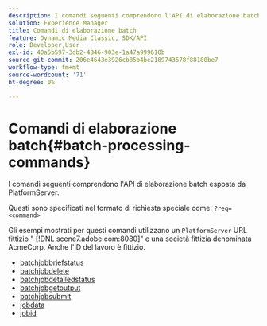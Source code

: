 ```yaml
---
description: I comandi seguenti comprendono l'API di elaborazione batch esposta da PlatformServer.
solution: Experience Manager
title: Comandi di elaborazione batch
feature: Dynamic Media Classic, SDK/API
role: Developer,User
exl-id: 40a5b597-3db2-4846-903e-1a47a999610b
source-git-commit: 206e4643e3926cb85b4be2189743578f88180be7
workflow-type: tm+mt
source-wordcount: '71'
ht-degree: 0%

---
```


# Comandi di elaborazione batch{#batch-processing-commands}

I comandi seguenti comprendono l&#39;API di elaborazione batch esposta da PlatformServer.

Questi sono specificati nel formato di richiesta speciale come: `?req=<command>`

Gli esempi mostrati per questi comandi utilizzano un `PlatformServer` URL fittizio &quot; [!DNL scene7.adobe.com:8080]&quot; e una società fittizia denominata AcmeCorp. Anche l&#39;ID del lavoro è fittizio.

* [batchjobbriefstatus](r-batchjobbriefstatus.md)
* [batchjobdelete](r-batchjobdelete.md)
* [batchjobdetailedstatus](r-batchjobdetailedstatus.md)
* [batchjobgetoutput](r-batchjobgetoutput.md)
* [batchjobsubmit](r-batchjobsubmit.md)
* [jobdata](r-jobdata.md)
* [jobid](r-jobid.md)
